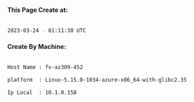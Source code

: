 
   
#### This Page Create at:

```bash

2023-03-24 - 01:11:30 UTC

```

#### Create By Machine:

```bash

Host Name : fv-az309-452

platform  : Linux-5.15.0-1034-azure-x86_64-with-glibc2.35

Ip Local  : 10.1.0.158

```

